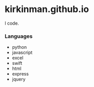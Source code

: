 # kirkinman.github.io

I code.


### Languages

- python
- javascript
- excel
- swift
- html
- express
- jquery
